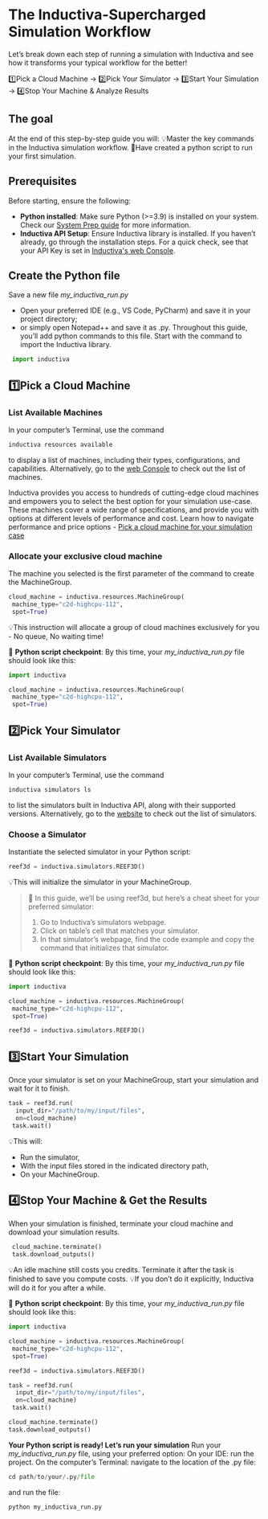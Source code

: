 # The Inductiva-Supercharged Simulation Workflow

Let’s break down each step of running a simulation with Inductiva and see how it transforms your typical workflow for the better!

1️⃣Pick a Cloud Machine -> 2️⃣Pick Your Simulator -> 3️⃣Start Your Simulation -> 4️⃣Stop Your Machine & Analyze Results

## The goal

At the end of this step-by-step guide you will:
💡Master the key commands in the Inductiva simulation workflow.
🐍Have created a python script to run your first simulation.

## Prerequisites

Before starting, ensure the following:

- **Python installed**: Make sure Python (>=3.9) is installed on your system. Check our <a href="../../systemrequirements/index.md">System Prep guide</a> for more information.
- **Inductiva API Setup**: Ensure Inductiva library is installed. If you haven’t already, go through the installation steps.
For a quick check, see that your API Key is set in [Inductiva's web Console](https://console.inductiva.ai/account/details).

## Create the Python file

Save a new file *my_inductiva_run.py*

- Open your preferred IDE (e.g., VS Code, PyCharm) and save it in your project directory;
- or simply open Notepad++ and save it as .py.
Throughout this guide, you’ll add python commands to this file. Start with the command to import the Inductiva library.

```python
 import inductiva
```

## 1️⃣Pick a Cloud Machine

### List Available Machines

In your computer’s Terminal, use the command

```python
inductiva resources available
```

to display a list of machines, including their types, configurations, and capabilities.
Alternatively, go to the [web Console](https://console.inductiva.ai/machine-groups/instance-types) to check out the list of machines.

Inductiva provides you access to hundreds of cutting-edge cloud machines and empowers you to select the best option for your simulation use-case.
These machines cover a wide range of specifications, and provide you with options at different levels of performance and cost.
Learn how to navigate performance and price options - <a href="pick-cloud-machine.html">Pick a cloud machine for your simulation case</a>

### Allocate your exclusive cloud machine

The machine you selected is the first parameter of the command to create the MachineGroup.

```python
cloud_machine = inductiva.resources.MachineGroup(
 machine_type="c2d-highcpu-112",
 spot=True)
```

💡This instruction will allocate a group of cloud machines exclusively for you - No queue, No waiting time!

🐍 **Python script checkpoint**:
By this time, your *my_inductiva_run.py* file should look like this:

```python
import inductiva

cloud_machine = inductiva.resources.MachineGroup(
 machine_type="c2d-highcpu-112",
 spot=True)
```

## 2️⃣Pick Your Simulator

### List Available Simulators

In your computer’s Terminal, use the command

```python
inductiva simulators ls
```

to list the simulators built in Inductiva API, along with their supported versions.
Alternatively, go to the <a href="https://inductiva.ai/simulators">website</a> to check out the list of simulators.

### Choose a Simulator

Instantiate the selected simulator in your Python script:

```python
reef3d = inductiva.simulators.REEF3D()
```

💡This will initialize the simulator in your MachineGroup.

> 📝 In this guide, we’ll be using reef3d, but here’s a cheat sheet for your preferred simulator:
>
> 1. Go to Inductiva’s simulators webpage.
> 2. Click on table’s cell that matches your simulator.
> 3. In that simulator’s webpage, find the code example and copy the command that initializes that simulator.

🐍 **Python script checkpoint**:
By this time, your *my_inductiva_run.py* file should look like this:

```python
import inductiva

cloud_machine = inductiva.resources.MachineGroup(
 machine_type="c2d-highcpu-112",
 spot=True)

reef3d = inductiva.simulators.REEF3D()
```

## 3️⃣Start Your Simulation

Once your simulator is set on your MachineGroup, start your simulation and wait for it to finish.

```python
task = reef3d.run(
  input_dir="/path/to/my/input/files",
  on=cloud_machine)
 task.wait()
```

💡This will:

- Run the simulator,
- With the input files stored in the indicated directory path,
- On your MachineGroup.

## 4️⃣Stop Your Machine & Get the Results

When your simulation is finished, terminate your cloud machine and download your simulation results.

```python
 cloud_machine.terminate()
 task.download_outputs()
```

💡An idle machine still costs you credits. Terminate it after the task is finished to save you compute costs.
💡If you don’t do it explicitly, Inductiva will do it for you after a while.

🐍 **Python script checkpoint**:
By this time, your *my_inductiva_run.py* file should look like this:

```python
import inductiva

cloud_machine = inductiva.resources.MachineGroup(
 machine_type="c2d-highcpu-112",
 spot=True)

reef3d = inductiva.simulators.REEF3D()

task = reef3d.run(
  input_dir="/path/to/my/input/files",
  on=cloud_machine)
 task.wait()

cloud_machine.terminate()
task.download_outputs()
```

**Your Python script is ready! Let’s run your simulation**
Run your *my_inductiva_run.py* file, using your preferred option:
On your IDE: run the project.
On the computer’s Terminal:
   navigate to the location of the .py file:

```python
cd path/to/your/.py/file
```

   and run the file:

```python
python my_inductiva_run.py
```
